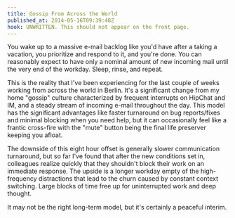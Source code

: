 ```yaml
---
title: Gossip From Across the World
published_at: 2014-05-16T09:39:48Z
hook: UNWRITTEN. This should not appear on the front page.
---
```


You wake up to a massive e-mail backlog like you'd have after a taking a
vacation, you prioritize and respond to it, and you're done. You can reasonably
expect to have only a nominal amount of new incoming mail until the very end of
the workday. Sleep, rinse, and repeat.

This is the reality that I've been experiencing for the last couple of weeks
working from across the world in Berlin. It's a significant change from my home
"gossip" culture characterized by frequent interrupts on HipChat and IM, and a
steady stream of incoming e-mail throughout the day. This model has the
significant advantages like faster turnaround on bug reports/fixes and minimal
blocking when you need help, but it can occasionally feel like a frantic
cross-fire with the "mute" button being the final life preserver keeping you
afloat.

The downside of this eight hour offset is generally slower communication
turnaround, but so far I've found that after the new conditions set in,
colleagues realize quickly that they shouldn't block their work on an immediate
response. The upside is a longer workday empty of the high-frequency
distractions that lead to the churn caused by constant context switching. Large
blocks of time free up for uninterrupted work and deep thought.

It may not be the right long-term model, but it's certainly a peaceful interim.
